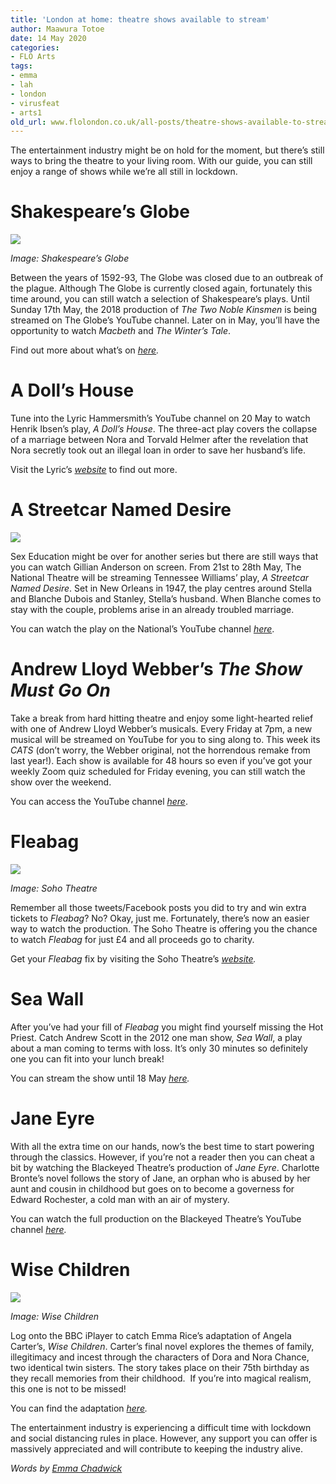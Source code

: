 ```yaml
---
title: 'London at home: theatre shows available to stream'
author: Maawura Totoe
date: 14 May 2020
categories:
- FLO Arts
tags:
- emma
- lah
- london
- virusfeat
- arts1
old_url: www.flolondon.co.uk/all-posts/theatre-shows-available-to-stream.html
---
```


The entertainment industry might be on hold for the moment, but there’s still ways to bring the theatre to your living room. With our guide, you can still enjoy a range of shows while we’re all still in lockdown.

# **Shakespeare’s Globe**

![](https://images.squarespace-cdn.com/content/v1/5c9534c4af4683461d462c6b/1589487952413-T9L49JUEKRTB4OTDQM0S/TWO_NOBELS_2018_WATCH_STANDARD_2.jpg)

*Image: Shakespeare’s Globe*

Between the years of 1592-93, The Globe was closed due to an outbreak of the plague. Although The Globe is currently closed again, fortunately this time around, you can still watch a selection of Shakespeare’s plays. Until Sunday 17th May, the 2018 production of *The Two Noble Kinsmen* is being streamed on The Globe’s YouTube channel. Later on in May, you’ll have the opportunity to watch *Macbeth* and *The Winter’s Tale*.

Find out more about what’s on [*here*](https://www.shakespearesglobe.com/watch/#free-youtube-premieres)*.*

# **A Doll’s House**

Tune into the Lyric Hammersmith’s YouTube channel on 20 May to watch Henrik Ibsen’s play, *A Doll’s House*. The three-act play covers the collapse of a marriage between Nora and Torvald Helmer after the revelation that Nora secretly took out an illegal loan in order to save her husband’s life.

Visit the Lyric’s [*website*](http://www.lyric.co.uk) to find out more.

# **A Streetcar Named Desire**

![](https://images.squarespace-cdn.com/content/v1/5c9534c4af4683461d462c6b/1589487783027-MBZ61Q8IT12ZTGXH0F76/Screen+Shot+2020-05-14+at+21.18.59.png)

Sex Education might be over for another series but there are still ways that you can watch Gillian Anderson on screen. From 21st to 28th May, The National Theatre will be streaming Tennessee Williams’ play, *A Streetcar Named Desire*. Set in New Orleans in 1947, the play centres around Stella and Blanche Dubois and Stanley, Stella’s husband. When Blanche comes to stay with the couple, problems arise in an already troubled marriage.

You can watch the play on the National’s YouTube channel [*here*](https://www.youtube.com/user/ntdiscovertheatre).

# **Andrew Lloyd Webber’s *The Show Must Go On***

Take a break from hard hitting theatre and enjoy some light-hearted relief with one of Andrew Lloyd Webber’s musicals. Every Friday at 7pm, a new musical will be streamed on YouTube for you to sing along to. This week its *CATS* (don’t worry, the Webber original, not the horrendous remake from last year!). Each show is available for 48 hours so even if you’ve got your weekly Zoom quiz scheduled for Friday evening, you can still watch the show over the weekend.

You can access the YouTube channel [*here*](https://www.youtube.com/channel/UCdmPjhKMaXNNeCr1FjuMvag).

# **Fleabag**

![](https://images.squarespace-cdn.com/content/v1/5c9534c4af4683461d462c6b/1589487856750-ZSQDAEJEEKURSOZB2DBV/Fleabag+%281%29.jpg)

*Image: Soho Theatre*

Remember all those tweets/Facebook posts you did to try and win extra tickets to *Fleabag*? No? Okay, just me. Fortunately, there’s now an easier way to watch the production. The Soho Theatre is offering you the chance to watch *Fleabag* for just £4 and all proceeds go to charity.

Get your *Fleabag* fix by visiting the Soho Theatre’s [*website*](http://www.ondemand.sohotheatre.com)*.*

# **Sea Wall**

After you’ve had your fill of *Fleabag* you might find yourself missing the Hot Priest. Catch Andrew Scott in the 2012 one man show, *Sea Wall*, a play about a man coming to terms with loss. It’s only 30 minutes so definitely one you can fit into your lunch break!

You can stream the show until 18 May [*here*](https://www.youtube.com/watch?v=j01kVmBoJW0)*.*

# **Jane Eyre**

With all the extra time on our hands, now’s the best time to start powering through the classics. However, if you’re not a reader then you can cheat a bit by watching the Blackeyed Theatre’s production of *Jane Eyre*. Charlotte Bronte’s novel follows the story of Jane, an orphan who is abused by her aunt and cousin in childhood but goes on to become a governess for Edward Rochester, a cold man with an air of mystery.

You can watch the full production on the Blackeyed Theatre’s YouTube channel [*here*](https://www.youtube.com/channel/UCeQAlhAAFYu-fW59bug4DZA)*.*

# **Wise Children**

![](https://images.squarespace-cdn.com/content/v1/5c9534c4af4683461d462c6b/1589487820415-2QA9UMWAF4M17HT59O59/Wise+Children.jpg)

*Image: Wise Children*

Log onto the BBC iPlayer to catch Emma Rice’s adaptation of Angela Carter’s, *Wise Children*. Carter’s final novel explores the themes of family, illegitimacy and incest through the characters of Dora and Nora Chance, two identical twin sisters. The story takes place on their 75th birthday as they recall memories from their childhood.  If you’re into magical realism, this one is not to be missed!

You can find the adaptation [*here*](https://www.bbc.co.uk/programmes/p0892kf6)*.*

The entertainment industry is experiencing a difficult time with lockdown and social distancing rules in place. However, any support you can offer is massively appreciated and will contribute to keeping the industry alive.

*Words by* [*Emma Chadwick*](https://www.flolondon.co.uk/about-1/emma-chadwick-contributor)
